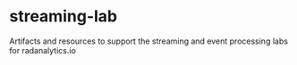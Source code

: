 # streaming-lab
Artifacts and resources to support the streaming and event processing labs for radanalytics.io
